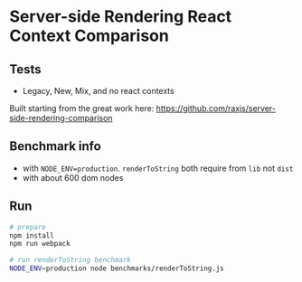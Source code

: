 # Server-side Rendering React Context Comparison

## Tests

- Legacy, New, Mix, and no react contexts

Built starting from the great work here: https://github.com/raxjs/server-side-rendering-comparison

## Benchmark info

- with `NODE_ENV=production`. `renderToString` both require from `lib` not `dist`
- with about 600 dom nodes

## Run

```bash
# prepare
npm install
npm run webpack

# run renderToString benchmark
NODE_ENV=production node benchmarks/renderToString.js
```
